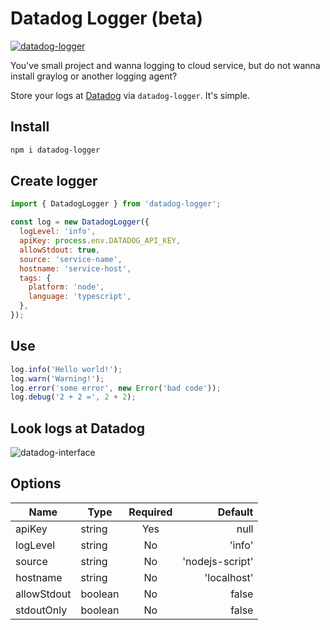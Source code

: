 # Datadog Logger (beta)
[![datadog-logger](https://img.shields.io/npm/v/datadog-logger.svg?style=flat-square)](https://www.npmjs.com/package/datadog-logger/)

You've small project and wanna logging to cloud service, but do not wanna install graylog or another logging agent?

Store your logs at [Datadog](https://www.datadoghq.com/) via `datadog-logger`. It's simple.

## Install

```bash
npm i datadog-logger
```

## Create logger

```javascript
import { DatadogLogger } from 'datadog-logger';

const log = new DatadogLogger({
  logLevel: 'info',
  apiKey: process.env.DATADOG_API_KEY,
  allowStdout: true,
  source: 'service-name',
  hostname: 'service-host',
  tags: {
    platform: 'node',
    language: 'typescript',
  },
});
```

## Use

```javascript
log.info('Hello world!');
log.warn('Warning!');
log.error('some error', new Error('bad code'));
log.debug('2 + 2 =', 2 + 2);
```

## Look logs at Datadog

![datadog-interface](https://pp.userapi.com/c849532/v849532525/175e4b/0i0MTkqMlCQ.jpg)

## Options

| Name        | Type | Required | Default  |
| ------------- | ------------- | :-------------:| -----:|
| apiKey      | string | Yes | null |
| logLevel       | string | No  |  'info' |
| source |  string | No  |  'nodejs-script' |
| hostname |  string | No  |  'localhost' |
| allowStdout |  boolean | No  |  false |
| stdoutOnly |  boolean | No  |  false |
